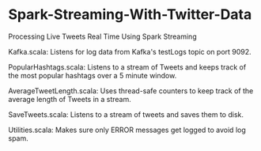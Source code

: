 # Spark-Streaming-With-Twitter-Data
Processing Live Tweets Real Time Using Spark Streaming

Kafka.scala:
Listens for log data from Kafka's testLogs topic on port 9092.

PopularHashtags.scala:
Listens to a stream of Tweets and keeps track of the most popular hashtags over a 5 minute window.

AverageTweetLength.scala:
Uses thread-safe counters to keep track of the average length of Tweets in a stream.
 
SaveTweets.scala:
Listens to a stream of tweets and saves them to disk.

Utilities.scala:
Makes sure only ERROR messages get logged to avoid log spam.
